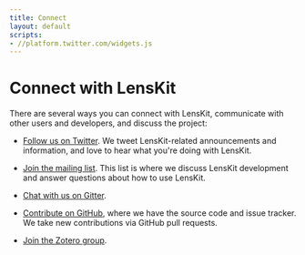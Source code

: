 ```yaml
---
title: Connect
layout: default
scripts:
- //platform.twitter.com/widgets.js
---
```


# Connect with LensKit

There are several ways you can connect with LensKit, communicate with other users and developers, and discuss the project:

-   [Follow us on
    Twitter](https://twitter.com/intent/user?screen_name=LensKitRS).  We tweet
    LensKit-related announcements and information, and love to hear what you're
    doing with LensKit.

-   [Join the mailing list](https://wwws.cs.umn.edu/mm-cs/listinfo/lenskit).
    This list is where we discuss LensKit development and answer questions
    about how to use LensKit.

-   [Chat with us on Gitter](https://gitter.im/lenskit/lenskit).

-   [Contribute on GitHub](https://github.com/grouplens/lenskit/), where we
    have the source code and issue tracker.  We take new contributions via
    GitHub pull requests.

-   [Join the Zotero group](https://www.zotero.org/groups/lenskit).
